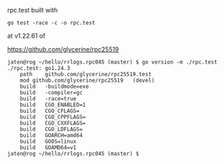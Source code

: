 rpc.test built with

~~~
go test -race -c -o rpc.test
~~~

at v1.22.61 of

https://github.com/glycerine/rpc25519


~~~
jaten@rog ~/hello/rrlogs.rpc045 (master) $ go version -m ./rpc.test
./rpc.test: go1.24.3
	path	github.com/glycerine/rpc25519.test
	mod	github.com/glycerine/rpc25519	(devel)	
	build	-buildmode=exe
	build	-compiler=gc
	build	-race=true
	build	CGO_ENABLED=1
	build	CGO_CFLAGS=
	build	CGO_CPPFLAGS=
	build	CGO_CXXFLAGS=
	build	CGO_LDFLAGS=
	build	GOARCH=amd64
	build	GOOS=linux
	build	GOAMD64=v1
jaten@rog ~/hello/rrlogs.rpc045 (master) $ 
~~~
